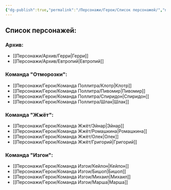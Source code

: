 ```yaml
---
{"dg-publish":true,"permalink":"/Персонажи/Герои/Список персонажей/","noteIcon":"","created":"2025-09-09T20:36:45.121+03:00","updated":"2025-09-09T12:34:13.520+03:00"}
---
```



## Список персонажей:
### Архив:
- [[Персонажи/Архив/Герри\|Герри]]
- [[Персонажи/Архив/Евтропий\|Евтропий]]

### Команда "Отморозки":
- [[Персонажи/Герои/Команда Поллитра/Клотр\|Клотр]]
- [[Персонажи/Герои/Команда Поллитра/Пивомир\|Пивомир]]
- [[Персонажи/Герои/Команда Поллитра/Спиридон\|Спиридон]]
- [[Персонажи/Герои/Команда Поллитра/Шлак\|Шлак]]

### Команда "Жжёт":
- [[Персонажи/Герои/Команда Жжёт/Эйнар\|Эйнар]]
- [[Персонажи/Герои/Команда Жжёт/Ромашкина\|Ромашкина]]
- [[Персонажи/Герои/Команда Жжёт/Олек\|Олек]]
- [[Персонажи/Герои/Команда Жжёт/Григорий\|Григорий]]

### Команда "Изгои":
- [[Персонажи/Герои/Команда Изгои/Кейлон\|Кейлон]]
- [[Персонажи/Герои/Команда Изгои/Бишоп\|Бишоп]]
- [[Персонажи/Герои/Команда Изгои/Михаил\|Михаил]]
- [[Персонажи/Герои/Команда Изгои/Марша\|Марша]]